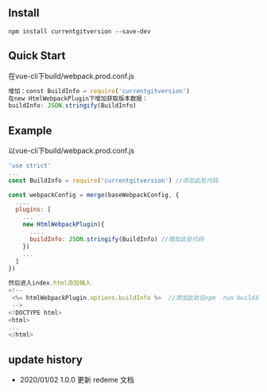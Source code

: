 ## Install

```shell
npm install currentgitversion --save-dev
```

## Quick Start
在vue-cli下build/webpack.prod.conf.js
```javascript
增加：const BuildInfo = require('currentgitversion')
在new HtmlWebpackPlugin下增加获取版本数据：
buildInfo: JSON.stringify(BuildInfo)

```

## Example
以vue-cli下build/webpack.prod.conf.js
```javascript
'use strict'
...
const BuildInfo = require('currentgitversion') //添加此处代码

const webpackConfig = merge(baseWebpackConfig, {
  ....
  plugins: [
    ...
    new HtmlWebpackPlugin({
      ....
      buildInfo: JSON.stringify(BuildInfo) //增加此处代码
    })
    ...
  ]
})
```
```javascript
然后进入index.html添加输入
<!--
 <%= htmlWebpackPlugin.options.buildInfo %>  //添加此处后npm  run build后将git信息打印上去
 -->
<!DOCTYPE html>
<html>
...
</html>
```


## update history

- 2020/01/02 1.0.0 更新 redeme 文档
